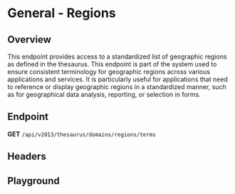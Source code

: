 <script setup>
import "@/style.css"
import SwaggerUI from "@/swagger/view/SwaggerUI.vue"
import swaggerJson from "@/swagger/json/thesaurus/general/regions.json";

const swaggerSpecs = [
  { json:swaggerJson, protected: false },
];
</script>

# General - Regions

## Overview

This endpoint provides access to a standardized list of geographic regions as defined in the thesaurus. This endpoint is part of the system used to ensure consistent terminology for geographic regions across various applications and services. It is particularly useful for applications that need to reference or display geographic regions in a standardized manner, such as for geographical data analysis, reporting, or selection in forms.

## Endpoint

**GET** `/api/v2013/thesaurus/domains/regions/terms`

## Headers
<!--@include: @/../components/common/header/accept.md-->

## Playground

<SwaggerUI :swaggerSpecs="swaggerSpecs" />
